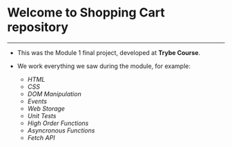 # Welcome to Shopping Cart repository

---

- This was the Module 1 final project, developed at **Trybe Course**.

- We work everything we saw during the module, for example:
    - _HTML_
    - _CSS_
    - _DOM Manipulation_
    - _Events_
    - _Web Storage_
    - _Unit Tests_
    - _High Order Functions_
    - _Asyncronous Functions_
    - _Fetch API_
